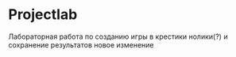 # Projectlab

Лабораторная работа по созданию игры в крестики нолики(?) и сохранение результатов 
новое изменение
